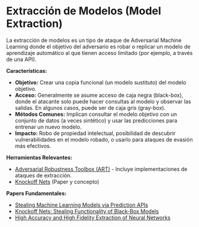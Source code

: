 # Extracción de Modelos (Model Extraction)

La extracción de modelos es un tipo de ataque de Adversarial Machine Learning donde el objetivo del adversario es robar o replicar un modelo de aprendizaje automático al que tienen acceso limitado (por ejemplo, a través de una API).

**Características:**

*   **Objetivo:** Crear una copia funcional (un modelo sustituto) del modelo objetivo.
*   **Acceso:** Generalmente se asume acceso de caja negra (black-box), donde el atacante solo puede hacer consultas al modelo y observar las salidas. En algunos casos, puede ser de caja gris (gray-box).
*   **Métodos Comunes:** Implican consultar el modelo objetivo con un conjunto de datos (a veces sintético) y usar las predicciones para entrenar un nuevo modelo.
*   **Impacto:** Robo de propiedad intelectual, posibilidad de descubrir vulnerabilidades en el modelo robado, o usarlo para ataques de evasión más efectivos.

**Herramientas Relevantes:**

*   [Adversarial Robustness Toolbox (ART)](https://github.com/Trusted-AI/adversarial-robustness-toolbox) - Incluye implementaciones de ataques de extracción.
*   [Knockoff Nets](https://arxiv.org/abs/1812.02766) (Paper y concepto)

**Papers Fundamentales:**

*   [Stealing Machine Learning Models via Prediction APIs](https://arxiv.org/abs/1609.02943)
*   [Knockoff Nets: Stealing Functionality of Black-Box Models](https://arxiv.org/abs/1812.02766)
*   [High Accuracy and High Fidelity Extraction of Neural Networks](https://arxiv.org/abs/1909.01838)
